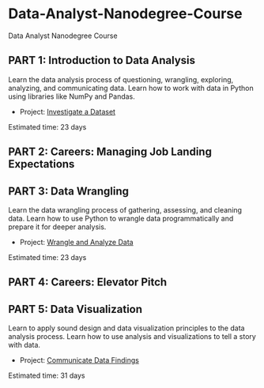 # Data-Analyst-Nanodegree-Course
Data Analyst Nanodegree Course

## PART 1: Introduction to Data Analysis

Learn the data analysis process of questioning, wrangling, exploring, analyzing, and communicating data. Learn how to work with data in Python using libraries like NumPy and Pandas.

* Project: [Investigate a Dataset](https://github.com/Ekeopara-Praise/Data-Analyst-Nanodegree-Course/blob/master/PART%201%20Introduction%20to%20Data%20Analysis/Project%20I/Investigate_a_Dataset.ipynb)

Estimated time: 23 days

## PART 2: Careers: Managing Job Landing Expectations

## PART 3: Data Wrangling

Learn the data wrangling process of gathering, assessing, and cleaning data. Learn how to use Python to wrangle data programmatically and prepare it for deeper analysis.

* Project: [Wrangle and Analyze Data](https://nbviewer.org/github/Ekeopara-Praise/Data-Analyst-Nanodegree-Course/blob/master/PART%203%20Data%20Wrangling/Project%202/wrangle_report.html)

Estimated time: 23 days

## PART 4: Careers: Elevator Pitch 

## PART 5: Data Visualization

Learn to apply sound design and data visualization principles to the data analysis process. Learn how to use analysis and visualizations to tell a story with data.

* Project: [Communicate Data Findings](https://github.com/Ekeopara-Praise/Data-Analyst-Nanodegree-Course/blob/master/PART%205%20Data%20Visualization/Project%203/Submision/Part_I_notebook.ipynb)

Estimated time: 31 days
